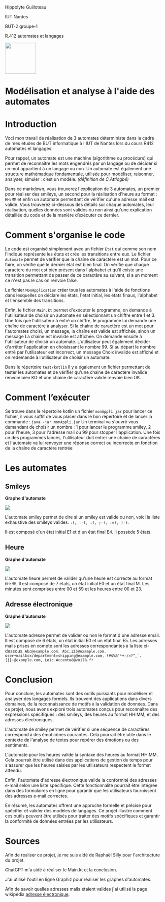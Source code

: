 Hippolyte Guilloteau


IUT Nantes


BUT-2 groupe-1


R.412 automates et langages


<img src="../kotlin/image/logojpg.jpg" width="100">


# Modélisation et analyse à l'aide des automates


# Introduction


Voci mon travail de réalisation de 3 automates déterministe dans le cadre de mes études de BUT informatique à l'IUT de Nantes
lors du cours R412 automates et langages.


Pour rappel, un automate est une machine (algorithme ou procédure) qui permet de reconnaître les
mots engendrés par un langage ou de décider si un mot appartient à un langage ou non.
Un automate est également une structure mathématique fondamentale, utilisée
pour modéliser, raisonner, analyser, simuler : c’est un modèle.
_(définition de C.Attiogbé)_


Dans ce markdown, vous trouverez l'explication de 3 automates,
un premier pour réaliser des smileys,
un second pour la réalisation d'heure au format : `HH:MM`
et enfin un automate permettant de vérifier qu'une adresse mail est valide.
Vous trouverez ci-dessous des détails sur chaque automates, leur réalisation,
quelles données sont valides ou non ainsi qu'une explication détaillée du code et de la manière d’exécuter ce dernier.


# Comment s'organise le code


Le code est organisé simplement avec un fichier ```Etat``` qui comme son nom l'indique représente les états et crée les transitions entre eux.
Le fichier ```Automate``` permet de vérifier que la chaîne de caractère est un mot. Pour ce faire, on vérifie que le dernier état est bien final.
On vérifie que chaque caractère du mot est bien présent dans l'alphabet et qu'il existe une transition permettant de passer de ce caractère au suivant,
si a un moment ce n'est pas le cas on renvoie false.


Le fichier ```MonApplication``` créer tous les automates à l'aide de fonctions dans lesquelles on déclare
les états, l'état initial, les états finaux, l'alphabet et l'ensemble des transitions.

Enfin, le fichier ```Main.kt``` permet d'exécuter le programme, on demande à l'utilisateur de choisir un automate en sélectionnant un chiffre entre 1 et 3.
Une fois que l'utilisateur à entré un chiffre, le programme lui demande une chaîne de caractère à analyser.
Si la chaîne de caractère est un mot pour l'automates choisi,  un message, la chaîne est valide est affichée,
sinon un message La chaîne est invalide est affichée.
On demande ensuite à l'utilisateur de choisir un automate.
L'utilisateur peut également décider d'arrêter l'application en choisissant le nombre 99.
Si au départ le nombre entré par l'utilisateur est incorrect, un message Choix invalide est affiché et on redemande à l'utilisateur de choisir un automate.

Dans le répertoire ```test/kotlin``` il y a également un fichier permettant de tester les automates et de vérifier qu'une chaine de caractère invalide renvoie bien KO
et une chaine de caractère valide renvoie bien OK.

# Comment l’exécuter

Se trouve dans le répertoire kotlin un fichier ```monAppli.jar``` pour lancer ce fichier, il vous suffit de vous placer dans le bon répertoire et de lancer la commande :
```java -jar monAppli.jar```
Un terminal va s'ouvrir vous demandant de choisir un nombre : 1 pour lancer le programme smiley, 2 pour l'heure, 3 pour l'adresse mail ou 99 pour stopper l'application.
Une fois un des programmes lancés, l'utilisateur doit entrer une chaîne de caractères et l'automate va lui renvoyer une réponse correct ou incorrecte en fonction de la chaîne de caractère rentrée


# Les automates

<h2>Smileys</h2>


**Graphe d'automate**


<img src="../kotlin/image/graphe_smiley.svg">


L'automate smiley permet de dire si un smiley est valide ou non, voici la liste exhaustive des smileys valides.
```:), :-), :(, ;-), :=), ]-)```.


Il est composé d'un état initial E1 et d'un état final E4. Il possède 5 états.


<h2>Heure</h2>


**Graphe d'automate**


<img src="../kotlin/image/graphe_heure.svg">


L'automate heure permet de valider qu'une heure est correcte au format ```HH:MM```.
Il est composé de 7 états, un état initial E0 et un état final M.
Les minutes sont comprises entre 00 et 59 et les heures entre 00 et 23.


<h2>Adresse électronique</h2>


**Graphe d'automate**


<img src="../kotlin/image/graphe_adressemail.svg">


L'automate adresse permet de valider ou non le format d'une adresse email.
Il est composé de 6 états, un état initial E0 et un état final E5.
Les adresses mails prises en compte sont les adresses correspondantes à la liste ci-dessous.
```Abc@example.com, Abc.123@example.com, user+mailbox/department=shipping@example.com, !#$%&'*+-/=?^_`.{|}~@example.com, Loïc.Accentué@voilà.fr```


# Conclusion


Pour conclure, les automates sont des outils puissants pour modéliser et analyser des langages formels. Ils trouvent des applications dans divers domaines, de la reconnaissance de motifs à la validation de données. Dans ce projet, nous avons exploré trois automates conçus pour reconnaître des expressions spécifiques : des smileys, des heures au format HH:MM, et des adresses électroniques.


L'automate de smiley permet de vérifier si une séquence de caractères correspond à des émoticônes courantes. Cela pourrait être utile dans le contexte de l'analyse de textes pour repérer des émotions ou des sentiments.


L'automate pour les heures valide la syntaxe des heures au format HH:MM. Cela pourrait être utilisé dans des applications de gestion du temps pour s'assurer que les heures saisies par les utilisateurs respectent le format attendu.


Enfin, l'automate d'adresse électronique valide la conformité des adresses e-mail selon une liste spécifique. Cette fonctionnalité pourrait être intégrée dans des formulaires en ligne pour garantir que les utilisateurs fournissent des adresses e-mail correctes.


En résumé, les automates offrent une approche formelle et précise pour spécifier et valider des modèles de langages. Ce projet illustre comment ces outils peuvent être utilisés pour traiter des motifs spécifiques et garantir la conformité de données entrées par les utilisateurs.


# Sources
Afin de réaliser ce projet, je me suis aidé de Raphaël Silly pour l'architecture du projet.


ChatGPT m'a aidé à réaliser le Main.kt et la conclusion.


J'ai utilisé l'outil en ligne Graphiz pour réaliser les graphes d'automates.


Afin de savoir quelles adresses mails étaient valides j'ai utilisé la page wikipédia [adresse électronique](https://fr.wikipedia.org/wiki/Adresse_%C3%A9lectronique).

